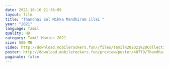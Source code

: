 ```yaml
---
date: 2021-10-16 21:36:09
layout: film
title: "Thandhai Sol Mikka Mandhiram illai "
year: "2021"
language: Tamil
quality: HD
category: Tamil Movies 2021
size: 500 MB
video: http://download.mobilerockers.fun//files/Tamil%202021%20Collection/Thandhai%20Sol%20Mikka%20Mandhiram%20illai%20(2021)/Thandhai%20Sol%20Mikka%20Mandhiram%20illai%20(2021)%20Full%20Movies/Thandhai%20Sol%20Mikka%20Mandhiram%20illai%20(2021)%20HDRip/Thandhai%20Sol%20Mikka%20Mandhiram%20Illai%20(2021)%20HDRip%20Single%20Part.mp4
poster: http://download.mobilerockers.fun/preview/poster/48779/Thandhai%20Sol%20Mikka%20Mandhiram%20illai%20(2021).png
paginate: false
---
```

